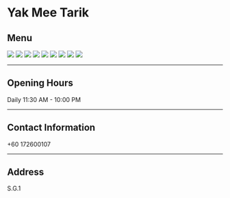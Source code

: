 # Yak Mee Tarik

## Menu

<div class="image-slide">
<img src="https://img.xmummap.com/S_yak_menu1.webp">
<img src="https://img.xmummap.com/S_yak_menu2.webp">
<img src="https://img.xmummap.com/S_yak_menu3.webp">
<img src="https://img.xmummap.com/S_yak_menu4.webp">
<img src="https://img.xmummap.com/S_yak_menu5.webp">
<img src="https://img.xmummap.com/S_yak_menu6.webp">
<img src="https://img.xmummap.com/S_yak_menu7.webp">
<img src="https://img.xmummap.com/S_yak_menu8.webp">
<img src="https://img.xmummap.com/S_yak_menu9.webp">

</div>

---

## Opening Hours

Daily 11:30 AM - 10:00 PM

---

## Contact Information

+60 172600107

---

## Address

S.G.1
